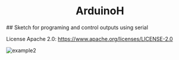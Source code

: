 <html><h1 align="center">ArduinoH</h1></html>
## Sketch for programing and control outputs using serial

License Apache 2.0: https://www.apache.org/licenses/LICENSE-2.0


![example2](https://user-images.githubusercontent.com/44510625/73602835-c38f9300-452e-11ea-90be-d9cbccf90394.png)
